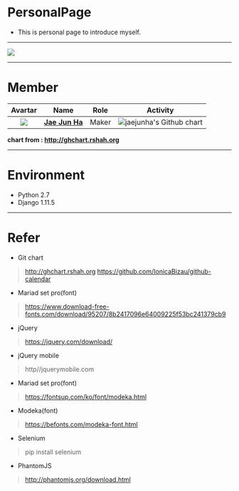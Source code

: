 # PersonalPage
- This is personal page to introduce myself.
---
<img src="https://github.com/jaejunha/PersonalPage/blob/master/screenshot/20180104.png?raw=true">

---
# Member
| Avartar | Name | Role | Activity |
 |:--------:|:--------:|:--------:|:--------:|
 | <img src="https://avatars1.githubusercontent.com/u/7951335?v=4&s=100"> | <a href = "https://github.com/jaejunha"> **Jae Jun Ha** </a> | Maker | <img src="http://ghchart.rshah.org/jaejunha" alt="jaejunha's Github chart" /> |
 
 **chart from : http://ghchart.rshah.org**

---
# Environment
- Python 2.7
- Django 1.11.5
---
# Refer
- Git chart
>http://ghchart.rshah.org
>https://github.com/IonicaBizau/github-calendar
- Mariad set pro(font)
>https://www.download-free-fonts.com/download/95207/8b2417096e64009225f53bc241379cb9
- jQuery
>https://jquery.com/download/
- jQuery mobile
>http//jquerymobile.com
- Mariad set pro(font)
>https://fontsup.com/ko/font/modeka.html
- Modeka(font)
>https://befonts.com/modeka-font.html
- Selenium
>pip install selenium
- PhantomJS
>http://phantomjs.org/download.html

